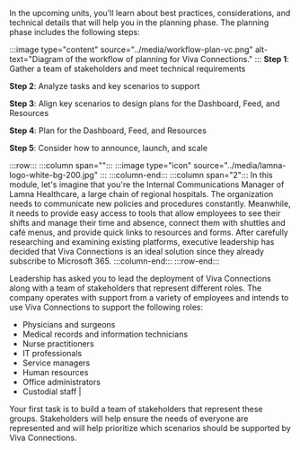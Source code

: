 In the upcoming units, you'll learn about best practices, considerations, and technical details that will help you in the planning phase. The planning phase includes the following steps:


:::image type="content" source="../media/workflow-plan-vc.png" alt-text="Diagram of the workflow of planning for Viva Connections." :::
**Step 1**: Gather a team of stakeholders and meet technical
requirements

**Step 2**: Analyze tasks and key scenarios to support

**Step 3**: Align key scenarios to design plans for the Dashboard, Feed,
and Resources

**Step 4**: Plan for the Dashboard, Feed, and Resources

**Step 5**: Consider how to announce, launch, and scale

:::row:::
   :::column span="":::
      :::image type="icon" source="../media/lamna-logo-white-bg-200.jpg"  :::
   :::column-end:::
   :::column span="2":::
      In this module, let\'s imagine that you're the Internal Communications
Manager of Lamna Healthcare, a large chain of regional hospitals. The organization needs to communicate new policies and procedures constantly. Meanwhile, it needs to provide easy access to tools that allow employees to see their shifts and manage their time and absence, connect them with shuttles and café menus, and provide quick links to resources and forms. After carefully researching and examining existing platforms, executive leadership has decided that Viva Connections is an ideal solution since they already subscribe to Microsoft 365. 
   :::column-end:::
:::row-end:::

Leadership has asked you to lead the deployment of Viva Connections
along with a team of stakeholders that represent different roles. The
company operates with support from a variety of employees and intends to
use Viva Connections to support the following roles:

- Physicians and surgeons
- Medical records and information technicians
- Nurse practitioners
- IT professionals
- Service managers
- Human resources
- Office administrators
- Custodial staff                  |

Your first task is to build a team of stakeholders that represent these
groups. Stakeholders will help ensure the needs of everyone are
represented and will help prioritize which scenarios should be supported
by Viva Connections.
